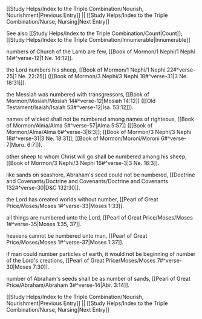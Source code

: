 [[Study Helps/Index to the Triple Combination/Nourish, Nourishment|Previous Entry]]  ||  [[Study Helps/Index to the Triple Combination/Nurse, Nursing|Next Entry]]

 See also [[Study Helps/Index to the Triple Combination/Count|Count]]; [[Study Helps/Index to the Triple Combination/Innumerable|Innumerable]]

 numbers of Church of the Lamb are few, [[Book of Mormon/1 Nephi/1 Nephi 14#^verse-12|1 Ne. 14:12]].

 the Lord numbers his sheep, [[Book of Mormon/1 Nephi/1 Nephi 22#^verse-25|1 Ne. 22:25]] ([[Book of Mormon/3 Nephi/3 Nephi 18#^verse-31|3 Ne. 18:31]]).

 the Messiah was numbered with transgressors, [[Book of Mormon/Mosiah/Mosiah 14#^verse-12|Mosiah 14:12]] ([[Old Testament/Isaiah/Isaiah 53#^verse-12|Isa. 53:12]]).

 names of wicked shall not be numbered among names of righteous, [[Book of Mormon/Alma/Alma 5#^verse-57|Alma 5:57]] ([[Book of Mormon/Alma/Alma 6#^verse-3|6:3]]; [[Book of Mormon/3 Nephi/3 Nephi 18#^verse-31|3 Ne. 18:31]]; [[Book of Mormon/Moroni/Moroni 6#^verse-7|Moro. 6:7]]).

 other sheep to whom Christ will go shall be numbered among his sheep, [[Book of Mormon/3 Nephi/3 Nephi 16#^verse-3|3 Ne. 16:3]].

 like sands on seashore, Abraham's seed could not be numbered, [[Doctrine and Covenants/Doctrine and Covenants/Doctrine and Covenants 132#^verse-30|D&C 132:30]].

 the Lord has created worlds without number, [[Pearl of Great Price/Moses/Moses 1#^verse-33|Moses 1:33]].

 all things are numbered unto the Lord, [[Pearl of Great Price/Moses/Moses 1#^verse-35|Moses 1:35, 37]].

 heavens cannot be numbered unto man, [[Pearl of Great Price/Moses/Moses 1#^verse-37|Moses 1:37]].

 if man could number particles of earth, it would not be beginning of number of the Lord's creations, [[Pearl of Great Price/Moses/Moses 7#^verse-30|Moses 7:30]].

 number of Abraham's seeds shall be as number of sands, [[Pearl of Great Price/Abraham/Abraham 3#^verse-14|Abr. 3:14]].

[[Study Helps/Index to the Triple Combination/Nourish, Nourishment|Previous Entry]]  ||  [[Study Helps/Index to the Triple Combination/Nurse, Nursing|Next Entry]]